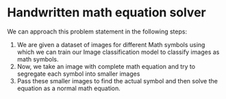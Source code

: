 # Handwritten math equation solver

We can approach this problem statement in the following steps:

1. We are given a dataset of images for different Math symbols using which we can train our Image classification model to classify images as math symbols.
2. Now, we take an image with complete math equation and try to segregate each symbol into smaller images
3. Pass these smaller images to find the actual symbol and then solve the equation as a normal math equation.
